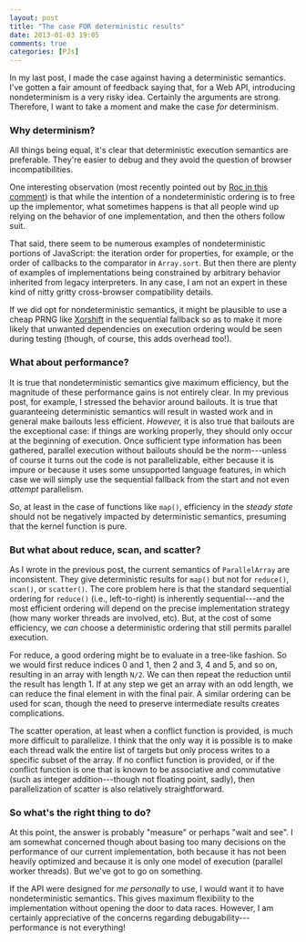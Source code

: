 ```yaml
---
layout: post
title: "The case FOR deterministic results"
date: 2013-01-03 19:05
comments: true
categories: [PJs]
---
```


In my last post, I made the case against having a deterministic
semantics.  I've gotten a fair amount of feedback saying that, for a
Web API, introducing nondeterminism is a very risky idea.  Certainly
the arguments are strong.  Therefore, I want to take a moment and make
the case *for* determinism.

<!-- more -->

### Why determinism?

All things being equal, it's clear that deterministic execution
semantics are preferable.  They're easier to debug and they avoid the
question of browser incompatibilities.  

One interesting observation (most recently pointed out by
[Roc in this comment][roc]) is that while the intention of a
nondeterministic ordering is to free up the implementor, what
sometimes happens is that all people wind up relying on the behavior
of one implementation, and then the others follow suit.

That said, there seem to be numerous examples of nondeterministic
portions of JavaScript: the iteration order for properties, for
example, or the order of callbacks to the comparator in `Array.sort`.
But then there are plenty of examples of implementations being
constrained by arbitrary behavior inherited from legacy interpreters.
In any case, I am not an expert in these kind of nitty gritty
cross-browser compatibility details.

If we did opt for nondeterministic semantics, it might be plausible to
use a cheap PRNG like [Xorshift][xor] in the sequential fallback so as
to make it more likely that unwanted dependencies on execution
ordering would be seen during testing (though, of course, this adds
overhead too!).

### What about performance?

It is true that nondeterministic semantics give maximum efficiency,
but the magnitude of these performance gains is not entirely clear.
In my previous post, for example, I stressed the behavior around
bailouts.  It is true that guaranteeing deterministic semantics will
result in wasted work and in general make bailouts less efficient.
*However,* it is also true that bailouts are the exceptional case: if
things are working properly, they should only occur at the beginning
of execution.  Once sufficient type information has been gathered,
parallel execution without bailouts should be the norm---unless of
course it turns out the code is not parallelizable, either because it
is impure or because it uses some unsupported language features, in
which case we will simply use the sequential fallback from the start
and not even *attempt* parallelism.

So, at least in the case of functions like `map()`, efficiency in the
*steady state* should not be negatively impacted by deterministic
semantics, presuming that the kernel function is pure.

### But what about reduce, scan, and scatter?

As I wrote in the previous post, the current semantics of
`ParallelArray` are inconsistent.  They give deterministic results for
`map()` but not for `reduce()`, `scan()`, or `scatter()`.  The core
problem here is that the standard sequential ordering for `reduce()`
(i.e., left-to-right) is inherently sequential---and the most
efficient ordering will depend on the precise implementation strategy
(how many worker threads are involved, etc). But, at the cost of some
efficiency, we *can* choose a deterministic ordering that still
permits parallel execution.

For reduce, a good ordering might be to evaluate in a tree-like
fashion.  So we would first reduce indices 0 and 1, then 2 and 3, 4
and 5, and so on, resulting in an array with length `N/2`.  We can
then repeat the reduction until the result has length 1.  If at any
step we get an array with an odd length, we can reduce the final
element in with the final pair.  A similar ordering can be used for
scan, though the need to preserve intermediate results creates
complications.

The scatter operation, at least when a conflict function is provided,
is much more difficult to parallelize.  I think that the only way it
is possible is to make each thread walk the entire list of targets but
only process writes to a specific subset of the array.  If no conflict
function is provided, or if the conflict function is one that is known
to be associative and commutative (such as integer addition---though
not floating point, sadly), then parallelization of scatter is also
relatively straightforward.

### So what's the right thing to do?

At this point, the answer is probably "measure" or perhaps "wait and
see".  I am somewhat concerned though about basing too many decisions
on the performance of our current implementation, both because it has
not been heavily optimized and because it is only one model of
execution (parallel worker threads).  But we've got to go on
something.

If the API were designed for *me personally* to use, I would want it
to have nondeterministic semantics.  This gives maximum flexibility to
the implementation without opening the door to data races.  However, I
am certainly appreciative of the concerns regarding
debugability---performance is not everything!

[roc]: http://smallcultfollowing.com/babysteps/blog/2013/01/02/deterministic-or-not/#comment-753987533
[xor]: http://en.wikipedia.org/wiki/Xorshift
